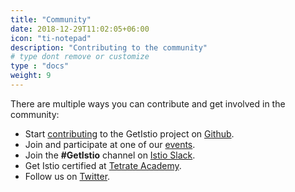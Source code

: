 ```yaml
---
title: "Community"
date: 2018-12-29T11:02:05+06:00
icon: "ti-notepad"
description: "Contributing to the community"
# type dont remove or customize
type : "docs"
weight: 9
---
```


There are multiple ways you can contribute and get involved in the community:

- Start [contributing](/community/contributing/) to the GetIstio project on [Github](https://github.com/tetratelabs/getistio).
- Join and participate at one of our [events](/community/event/).
- Join the **#GetIstio** channel on [Istio Slack](https://slack.istio.io).
- Get Istio certified at [Tetrate Academy](http://certifications.tetrate.io/).
- Follow us on [Twitter](https://twitter.com/getistio).
